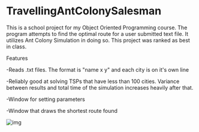 # TravellingAntColonySalesman

This is a school project for my Object Oriented Programming course. The program attempts to find the optimal route for a user submitted text file. It utilizes Ant Colony Simulation in doing so. This project was ranked as best in class.

Features

  -Reads .txt files. The format is "name x y" and each city is on it's own line
  
  -Reliably good at solving TSPs that have less than 100 cities. Variance between results and total time of the simulation increases 
  heavily after that.
 
 -Window for setting parameters
 
  -Window that draws the shortest route found
  
  ![img](https://i.imgur.com/sxM2HOF.png)

  
  


